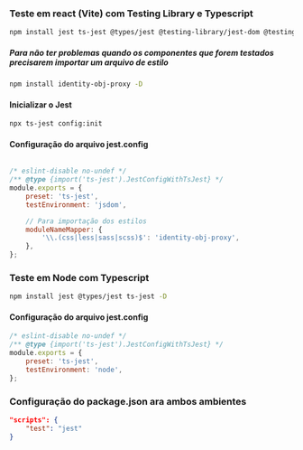### Teste em react (Vite) com Testing Library e Typescript

```bash
npm install jest ts-jest @types/jest @testing-library/jest-dom @testing-library/react @testing-library/user-event -D
```

##### Para não ter problemas quando os componentes que forem testados precisarem importar um arquivo de estilo

```bash
npm install identity-obj-proxy -D
```

#### Inicializar o Jest

```bash
npx ts-jest config:init
```

#### Configuração do arquivo jest.config

```javascript

/* eslint-disable no-undef */
/** @type {import('ts-jest').JestConfigWithTsJest} */
module.exports = {
	preset: 'ts-jest',
	testEnvironment: 'jsdom',

	// Para importação dos estilos
	moduleNameMapper: {
		'\\.(css|less|sass|scss)$': 'identity-obj-proxy',
	},
};

```


### Teste em Node com Typescript

```bash
npm install jest @types/jest ts-jest -D
```

#### Configuração do arquivo jest.config

```javascript
/* eslint-disable no-undef */
/** @type {import('ts-jest').JestConfigWithTsJest} */
module.exports = {
	preset: 'ts-jest',
	testEnvironment: 'node',
};
```

### Configuração do package.json ara ambos ambientes

```json
"scripts": {
	"test": "jest"
}
```



